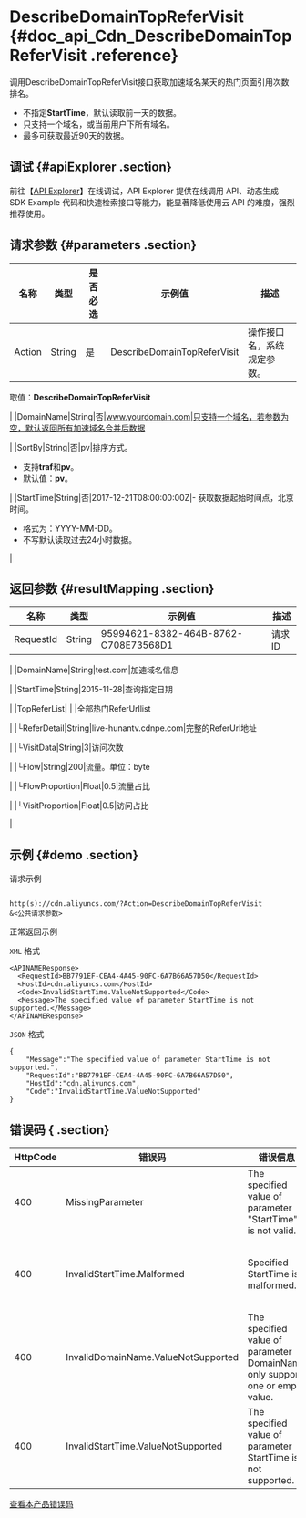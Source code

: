 # DescribeDomainTopReferVisit {#doc_api_Cdn_DescribeDomainTopReferVisit .reference}

调用DescribeDomainTopReferVisit接口获取加速域名某天的热门页面引用次数排名。

-   不指定**StartTime**，默认读取前一天的数据。
-   只支持一个域名，或当前用户下所有域名。
-   最多可获取最近90天的数据。

## 调试 {#apiExplorer .section}

前往【[API Explorer](https://api.aliyun.com/#product=Cdn&api=DescribeDomainTopReferVisit)】在线调试，API Explorer 提供在线调用 API、动态生成 SDK Example 代码和快速检索接口等能力，能显著降低使用云 API 的难度，强烈推荐使用。

## 请求参数 {#parameters .section}

|名称|类型|是否必选|示例值|描述|
|--|--|----|---|--|
|Action|String|是|DescribeDomainTopReferVisit|操作接口名，系统规定参数。

 取值：**DescribeDomainTopReferVisit**

 |
|DomainName|String|否|www.yourdomain.com|只支持一个域名，若参数为空，默认返回所有加速域名合并后数据

 |
|SortBy|String|否|pv|排序方式。

 -   支持**traf**和**pv**。
-   默认值：**pv**。

 |
|StartTime|String|否|2017-12-21T08:00:00:00Z|-   获取数据起始时间点，北京时间。
-   格式为：YYYY-MM-DD。
-   不写默认读取过去24小时数据。

 |

## 返回参数 {#resultMapping .section}

|名称|类型|示例值|描述|
|--|--|---|--|
|RequestId|String|95994621-8382-464B-8762-C708E73568D1|请求ID

 |
|DomainName|String|test.com|加速域名信息

 |
|StartTime|String|2015-11-28|查询指定日期

 |
|TopReferList| | |全部热门ReferUrllist

 |
|└ReferDetail|String|live-hunantv.cdnpe.com|完整的ReferUrl地址

 |
|└VisitData|String|3|访问次数

 |
|└Flow|String|200|流量。单位：byte

 |
|└FlowProportion|Float|0.5|流量占比

 |
|└VisitProportion|Float|0.5|访问占比

 |

## 示例 {#demo .section}

请求示例

``` {#request_demo}

http(s)://cdn.aliyuncs.com/?Action=DescribeDomainTopReferVisit
&<公共请求参数>

```

正常返回示例

`XML` 格式

``` {#xml_return_success_demo}
<APINAMEResponse>
  <RequestId>BB7791EF-CEA4-4A45-90FC-6A7B66A57D50</RequestId>
  <HostId>cdn.aliyuncs.com</HostId>
  <Code>InvalidStartTime.ValueNotSupported</Code>
  <Message>The specified value of parameter StartTime is not supported.</Message>
</APINAMEResponse>

```

`JSON` 格式

``` {#json_return_success_demo}
{
	"Message":"The specified value of parameter StartTime is not supported.",
	"RequestId":"BB7791EF-CEA4-4A45-90FC-6A7B66A57D50",
	"HostId":"cdn.aliyuncs.com",
	"Code":"InvalidStartTime.ValueNotSupported"
}
```

## 错误码 { .section}

|HttpCode|错误码|错误信息|描述|
|--------|---|----|--|
|400|MissingParameter|The specified value of parameter "StartTime" is not valid.|参数“StartTime”的值无效。|
|400|InvalidStartTime.Malformed|Specified StartTime is malformed.|起始时间格式错误。日期格式请参考所调用API的帮助文档说明。|
|400|InvalidDomainName.ValueNotSupported|The specified value of parameter DomainName only support one or empty value.|参数DomainName可以为空或最多1个域名。|
|400|InvalidStartTime.ValueNotSupported|The specified value of parameter StartTime is not supported.|开始时间设置错误，请检查更新后重试。|

[查看本产品错误码](https://error-center.aliyun.com/status/product/Cdn)

